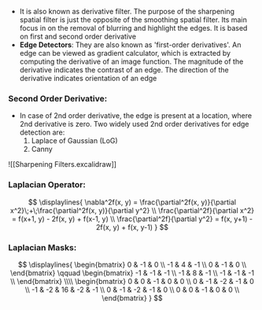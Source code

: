 - It is also known as derivative filter. The purpose of the sharpening spatial filter is just the opposite of the smoothing spatial filter. Its main focus in on the removal of blurring and highlight the edges. It is based on first and second order derivative
- **Edge Detectors**: They are also known as 'first-order derivatives'. An edge can be viewed as gradient calculator, which is extracted by computing the derivative of an image function. The magnitude of the derivative indicates the contrast of an edge. The direction of the derivative indicates orientation of an edge

### Second Order Derivative:
- In case of 2nd order derivative, the edge is present at a location, where 2nd derivative is zero. Two widely used 2nd order derivatives for edge detection are:
	1. Laplace of Gaussian (LoG)
	2. Canny

![[Sharpening Filters.excalidraw]]

### Laplacian Operator:
$$
\displaylines{
\nabla^2f(x, y) = \frac{\partial^2f(x, y)}{\partial x^2}\;+\;\frac{\partial^2f(x, y)}{\partial y^2} \\
\frac{\partial^2f}{\partial x^2} = f(x+1, y) - 2f(x, y) + f(x-1, y) \\
\frac{\partial^2f}{\partial y^2} = f(x, y+1) - 2f(x, y) + f(x, y-1)
}
$$

### Laplacian Masks:
$$
\displaylines{
\begin{bmatrix}
0 & -1 & 0 \\
-1 & 4 & -1 \\
0 & -1 & 0 \\
\end{bmatrix} \qquad
\begin{bmatrix}
-1 & -1 & -1 \\
-1 & 8 & -1 \\
-1 & -1 & -1 \\
\end{bmatrix} \\\\
\begin{bmatrix}
0 & 0 & -1 & 0 & 0 \\
0 & -1 & -2 & -1 & 0 \\
-1 & -2 & 16 & -2 & -1 \\
0 & -1 & -2 & -1 & 0 \\
0 & 0 & -1 & 0 & 0 \\
\end{bmatrix}
}
$$
